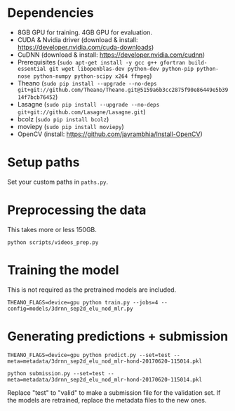 # Dependencies
* 8GB GPU for training. 4GB GPU for evaluation.
* CUDA & Nvidia driver (download & install: https://developer.nvidia.com/cuda-downloads)
* CuDNN (download & install: https://developer.nvidia.com/cudnn)
* Prerequisites (```sudo apt-get install -y gcc g++ gfortran build-essential git wget libopenblas-dev python-dev python-pip python-nose python-numpy python-scipy x264 ffmpeg```)
* Theano (```sudo pip install --upgrade --no-deps git+git://github.com/Theano/Theano.git@5159a6b3cc2875f90e86449e5b3914f7bcb76452```)
* Lasagne (```sudo pip install --upgrade --no-deps git+git://github.com/Lasagne/Lasagne.git```)
* bcolz (```sudo pip install bcolz```)
* moviepy (```sudo pip install moviepy```)
* OpenCV (install: https://github.com/jayrambhia/Install-OpenCV)

# Setup paths
Set your custom paths in ```paths.py```.

# Preprocessing the data
This takes more or less 150GB.

```python scripts/videos_prep.py```

# Training the model
This is not required as the pretrained models are included.
 
```THEANO_FLAGS=device=gpu python train.py --jobs=4 --config=models/3drnn_sep2d_elu_nod_mlr.py```

# Generating predictions + submission

```THEANO_FLAGS=device=gpu python predict.py --set=test --meta=metadata/3drnn_sep2d_elu_nod_mlr-hond-20170620-115014.pkl```

```python submission.py --set=test --meta=metadata/3drnn_sep2d_elu_nod_mlr-hond-20170620-115014.pkl```

Replace "test" to "valid" to make a submission file for the validation set.
If the models are retrained, replace the metadata files to the new ones.

